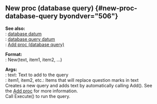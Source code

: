 ## New proc (database query) {#new-proc-database-query byondver="506"}    
**See also:**    
:   [database datum](/database)    
:   [database query datum](/database/query)    
:   [Add proc (database query)](/database/query/proc/Add)    
<!-- -->    
**Format:**    
:   New(text, item1, item2, \...)    
<!-- -->    
**Args:**    
:   text: Text to add to the query    
:   item1, item2, etc.: Items that will replace question marks in text    
Creates a new query and adds text by automatically calling Add(). See    
the [Add proc](/database/query/proc/Add) for more information.    
Call Execute() to run the query.  